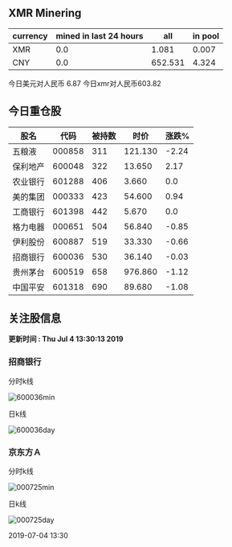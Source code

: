 ## XMR Minering

|currency|mined in last 24 hours|all|in pool|
|---|---|---|---|
|XMR|0.0|1.081|0.007|
|CNY|0.0|652.531|4.324|

今日美元对人民币 6.87	今日xmr对人民币603.82


## 今日重仓股 

|股名|代码|被持数|时价|涨跌%|
|---|---|---|---|---|
|五粮液|000858|311|121.130|-2.24|
|保利地产|600048|322|13.650|2.17|
|农业银行|601288|406|3.660|0.0|
|美的集团|000333|423|54.600|0.94|
|工商银行|601398|442|5.670|0.0|
|格力电器|000651|504|56.840|-0.85|
|伊利股份|600887|519|33.330|-0.66|
|招商银行|600036|530|36.140|-0.03|
|贵州茅台|600519|658|976.860|-1.12|
|中国平安|601318|690|89.680|-1.08|

## 关注股信息
**更新时间 : Thu Jul  4 13:30:13 2019**
### 招商银行 
分时k线

![600036min](http://image.sinajs.cn/newchart/min/n/sh600036.gif)

日k线

![600036day](http://image.sinajs.cn/newchart/daily/n/sh600036.gif)

### 京东方Ａ 
分时k线

![000725min](http://image.sinajs.cn/newchart/min/n/sz000725.gif)

日k线

![000725day](http://image.sinajs.cn/newchart/daily/n/sz000725.gif)

2019-07-04 13:30